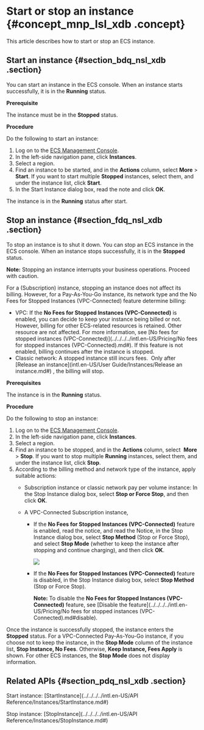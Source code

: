 # Start or stop an instance {#concept_mnp_lsl_xdb .concept}

This article describes how to start or stop an ECS instance.

## Start an instance {#section_bdq_nsl_xdb .section}

You can start an instance in the ECS console. When an instance starts successfully, it is in the **Running** status.

**Prerequisite**

The instance must be in the **Stopped** status.

**Procedure**

Do the following to start an instance:

1.  Log on to the [ECS Management Console](https://ecs.console.aliyun.com/?spm=a2c4g.11186623.2.9.FNEORG#/home).
2.  In the left-side navigation pane, click **Instances**.
3.  Select a region.
4.  Find an instance to be started, and in the **Actions** column, select **More** \> **Start**. If you want to start multiple **Stopped** instances, select them, and under the instance list, click **Start**.
5.  In the Start Instance dialog box, read the note and click **OK**.

The instance is in the **Running** status after start.

## Stop an instance {#section_fdq_nsl_xdb .section}

To stop an instance is to shut it down. You can stop an ECS instance in the ECS console. When an instance stops successfully, it is in the **Stopped** status.

**Note:** Stopping an instance interrupts your business operations. Proceed with caution.

For a \(Subscription\) instance, stopping an instance does not affect its billing. However, for a Pay-As-You-Go instance, its network type and the No Fees for Stopped Instances \(VPC-Connected\) feature determine billing:

-   VPC: If the **No Fees for Stopped Instances \(VPC-Connected\)** is enabled, you can decide to keep your instance being billed or not. However, billing for other ECS-related resources is retained. Other resource are not affected. For more information, see [No fees for stopped instances \(VPC-Connected\)](../../../../intl.en-US/Pricing/No fees for stopped instances (VPC-Connected).md#). If this feature is not enabled, billing continues after the instance is stopped.
-   Classic network: A stopped instance still incurs fees.  Only after [Release an instance](intl.en-US/User Guide/Instances/Release an instance.md#) , the billing will stop.

**Prerequisites**

The instance is in the **Running** status.

**Procedure**

Do the following to stop an instance:

1.  Log on to the [ECS Management Console](https://ecs.console.aliyun.com/?spm=a2c4g.11186623.2.9.FNEORG#/home).
2.  In the left-side navigation pane, click **Instances**.
3.  Select a region.
4.  Find an instance to be stopped, and in the **Actions** column, select  **More** \> **Stop**. If you want to stop multiple **Running** instances, select them, and under the instance list, click **Stop**.
5.  According to the billing method and network type of the instance, apply suitable actions:
    -   Subscription instance or classic network pay per volume instance: In the Stop Instance dialog box, select **Stop or Force Stop**, and then click **OK**.
    -   A VPC-Connected Subscription instance,

        -   If the **No Fees for Stopped Instances \(VPC-Connected\)** feature is enabled, read the notice, and read the Notice, in the Stop Instance dialog box, select **Stop Method** \(Stop or Force Stop\), and select **Stop Mode** \(whether to keep the instance after stopping and continue charging\), and then click **OK**.

            ![](http://static-aliyun-doc.oss-cn-hangzhou.aliyuncs.com/assets/img/9648/5448_en-US.png)

        -   If the **No Fees for Stopped Instances \(VPC-Connected\)** feature is disabled, in the Stop Instance dialog box, select **Stop Method** \(Stop or Force Stop\).

            **Note:** To disable the **No Fees for Stopped Instances \(VPC-Connected\)** feature, see [Disable the feature](../../../../intl.en-US/Pricing/No fees for stopped instances (VPC-Connected).md#disable).


Once the instance is successfully stopped, the instance enters the  **Stopped** status. For a VPC-Connected Pay-As-You-Go instance, if you choose not to keep the instance, in the **Stop Mode** column of the instance list, **Stop Instance, No Fees**. Otherwise, **Keep Instance, Fees Apply** is shown. For other ECS instances, the **Stop Mode** does not display information.

## Related APIs {#section_pdq_nsl_xdb .section}

Start instance: [StartInstance](../../../../intl.en-US/API Reference/Instances/StartInstance.md#)

Stop instance: [StopInstance](../../../../intl.en-US/API Reference/Instances/StopInstance.md#)

